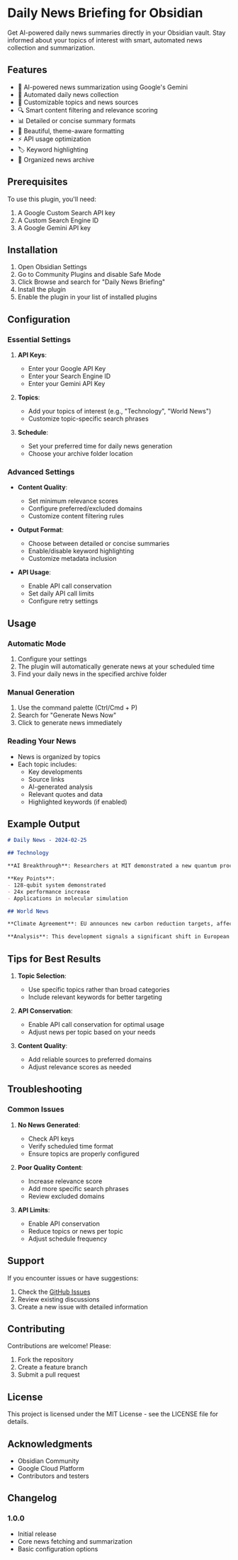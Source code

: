 # Daily News Briefing for Obsidian

Get AI-powered daily news summaries directly in your Obsidian vault. Stay informed about your topics of interest with smart, automated news collection and summarization.

## Features

- 🤖 AI-powered news summarization using Google's Gemini
- 📅 Automated daily news collection
- 🎯 Customizable topics and news sources
- 🔍 Smart content filtering and relevance scoring
- 📊 Detailed or concise summary formats
- 🎨 Beautiful, theme-aware formatting
- ⚡ API usage optimization
- 🏷️ Keyword highlighting
- 📂 Organized news archive

## Prerequisites

To use this plugin, you'll need:

1. A Google Custom Search API key
2. A Custom Search Engine ID
3. A Google Gemini API key

## Installation

1. Open Obsidian Settings
2. Go to Community Plugins and disable Safe Mode
3. Click Browse and search for "Daily News Briefing"
4. Install the plugin
5. Enable the plugin in your list of installed plugins

## Configuration

### Essential Settings

1. **API Keys**: 
   - Enter your Google API Key
   - Enter your Search Engine ID
   - Enter your Gemini API Key

2. **Topics**: 
   - Add your topics of interest (e.g., "Technology", "World News")
   - Customize topic-specific search phrases

3. **Schedule**: 
   - Set your preferred time for daily news generation
   - Choose your archive folder location

### Advanced Settings

- **Content Quality**:
  - Set minimum relevance scores
  - Configure preferred/excluded domains
  - Customize content filtering rules

- **Output Format**:
  - Choose between detailed or concise summaries
  - Enable/disable keyword highlighting
  - Customize metadata inclusion

- **API Usage**:
  - Enable API call conservation
  - Set daily API call limits
  - Configure retry settings

## Usage

### Automatic Mode

1. Configure your settings
2. The plugin will automatically generate news at your scheduled time
3. Find your daily news in the specified archive folder

### Manual Generation

1. Use the command palette (Ctrl/Cmd + P)
2. Search for "Generate News Now"
3. Click to generate news immediately

### Reading Your News

- News is organized by topics
- Each topic includes:
  - Key developments
  - Source links
  - AI-generated analysis
  - Relevant quotes and data
  - Highlighted keywords (if enabled)

## Example Output

```markdown
# Daily News - 2024-02-25

## Technology

**AI Breakthrough**: Researchers at MIT demonstrated a new quantum processor achieving significant improvements in processing speed. [Nature](https://nature.com/article)

**Key Points**:
- 128-qubit system demonstrated
- 24x performance increase
- Applications in molecular simulation

## World News

**Climate Agreement**: EU announces new carbon reduction targets, affecting industrial sectors. [Reuters](https://reuters.com/article)

**Analysis**: This development signals a significant shift in European climate policy...
```

## Tips for Best Results

1. **Topic Selection**:
   - Use specific topics rather than broad categories
   - Include relevant keywords for better targeting

2. **API Conservation**:
   - Enable API call conservation for optimal usage
   - Adjust news per topic based on your needs

3. **Content Quality**:
   - Add reliable sources to preferred domains
   - Adjust relevance scores as needed

## Troubleshooting

### Common Issues

1. **No News Generated**:
   - Check API keys
   - Verify scheduled time format
   - Ensure topics are properly configured

2. **Poor Quality Content**:
   - Increase relevance score
   - Add more specific search phrases
   - Review excluded domains

3. **API Limits**:
   - Enable API conservation
   - Reduce topics or news per topic
   - Adjust schedule frequency

## Support

If you encounter issues or have suggestions:

1. Check the [GitHub Issues](https://github.com/adamchen/obsidian-daily-news/issues)
2. Review existing discussions
3. Create a new issue with detailed information

## Contributing

Contributions are welcome! Please:

1. Fork the repository
2. Create a feature branch
3. Submit a pull request

## License

This project is licensed under the MIT License - see the LICENSE file for details.

## Acknowledgments

- Obsidian Community
- Google Cloud Platform
- Contributors and testers

## Changelog

### 1.0.0
- Initial release
- Core news fetching and summarization
- Basic configuration options

